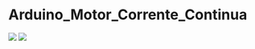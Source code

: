 # Arduino_Motor_Corrente_Continua

<img src="https://user-images.githubusercontent.com/60020510/235060242-e2f5c58f-c682-4838-82e1-e6cd6fcb2dfe.png" />

<img src="https://user-images.githubusercontent.com/60020510/235061207-5b9df46f-582c-439b-a836-7bcdb91292a2.png" />
